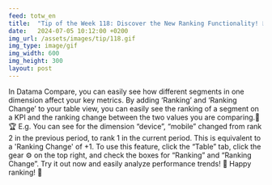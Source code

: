 ```yaml
---
feed: totw_en
title:  "Tip of the Week 118: Discover the New Ranking Functionality! 📊✨"
date:   2024-07-05 10:12:00 +0200
img_url: /assets/images/tip/118.gif
img_type: image/gif
img_width: 600
img_height: 300
layout: post
---
```


In Datama Compare, you can easily see how different segments in one dimension affect your key metrics. By adding ‘Ranking’ and ‘Ranking Change’ to your table view, you can easily see the ranking of a segment on a KPI and the ranking change between the two values you are comparing.🥇🏆
E.g. You can see for the dimension “device”, “mobile” changed from rank 2 in the previous period, to rank 1 in the current period. This is equivalent to a 'Ranking Change' of +1.
To use this feature, click the “Table” tab, click the gear ⚙️ on the top right, and check the boxes for “Ranking” and “Ranking Change”. Try it out now and easily analyze performance trends! 🚀
Happy ranking! 🎉


